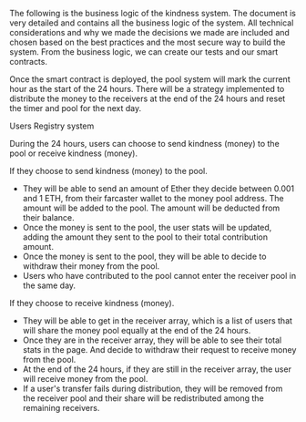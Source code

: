 The following is the business logic of the kindness system.
The document is very detailed and contains all the business logic of the system.
All technical considerations and why we made the decisions we made are included and chosen based on the best practices and the most secure way to build the system.
From the business logic, we can create our tests and our smart contracts.

Once the smart contract is deployed, the pool system will mark the current hour as the start of the 24 hours. There will be a strategy implemented to distribute the money to the receivers at the end of the 24 hours and reset the timer and pool for the next day.

Users Registry system

During the 24 hours, users can choose to send kindness (money) to the pool or receive kindness (money).

If they choose to send kindness (money) to the pool.
- They will be able to send an amount of Ether they decide between 0.001 and 1 ETH, from their farcaster wallet to the money pool address. The amount will be added to the pool. The amount will be deducted from their balance.
- Once the money is sent to the pool, the user stats will be updated, adding the amount they sent to the pool to their total contribution amount.
- Once the money is sent to the pool, they will be able to decide to withdraw their money from the pool.
- Users who have contributed to the pool cannot enter the receiver pool in the same day.

If they choose to receive kindness (money).
- They will be able to get in the receiver array, which is a list of users that will share the money pool equally at the end of the 24 hours.
- Once they are in the receiver array, they will be able to see their total stats in the page. And decide to withdraw their request to receive money from the pool.
- At the end of the 24 hours, if they are still in the receiver array, the user will receive money from the pool.
- If a user's transfer fails during distribution, they will be removed from the receiver pool and their share will be redistributed among the remaining receivers.